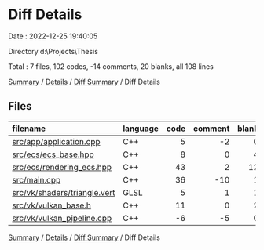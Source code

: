 # Diff Details

Date : 2022-12-25 19:40:05

Directory d:\\Projects\\Thesis

Total : 7 files,  102 codes, -14 comments, 20 blanks, all 108 lines

[Summary](results.md) / [Details](details.md) / [Diff Summary](diff.md) / Diff Details

## Files
| filename | language | code | comment | blank | total |
| :--- | :--- | ---: | ---: | ---: | ---: |
| [src/app/application.cpp](/src/app/application.cpp) | C++ | 5 | -2 | 0 | 3 |
| [src/ecs/ecs_base.hpp](/src/ecs/ecs_base.hpp) | C++ | 8 | 0 | 4 | 12 |
| [src/ecs/rendering_ecs.hpp](/src/ecs/rendering_ecs.hpp) | C++ | 43 | 2 | 12 | 57 |
| [src/main.cpp](/src/main.cpp) | C++ | 36 | -10 | 1 | 27 |
| [src/vk/shaders/triangle.vert](/src/vk/shaders/triangle.vert) | GLSL | 5 | 1 | 1 | 7 |
| [src/vk/vulkan_base.h](/src/vk/vulkan_base.h) | C++ | 11 | 0 | 2 | 13 |
| [src/vk/vulkan_pipeline.cpp](/src/vk/vulkan_pipeline.cpp) | C++ | -6 | -5 | 0 | -11 |

[Summary](results.md) / [Details](details.md) / [Diff Summary](diff.md) / Diff Details